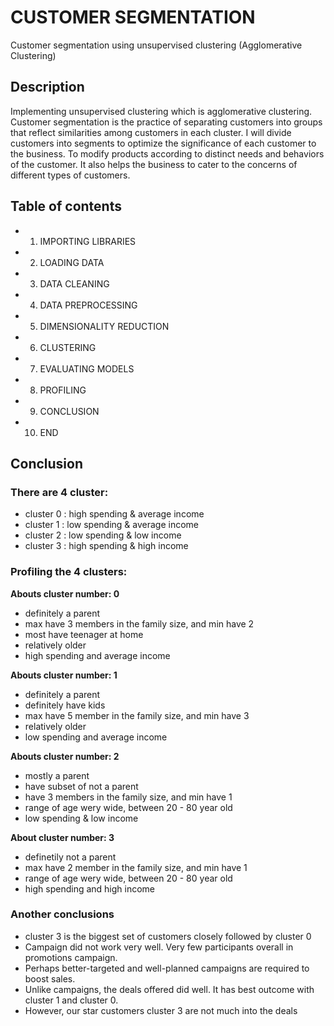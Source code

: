 # CUSTOMER SEGMENTATION

Customer segmentation using unsupervised clustering (Agglomerative Clustering)

## Description

Implementing unsupervised clustering which is agglomerative clustering. Customer segmentation is the practice of separating customers into groups that reflect similarities among customers in each cluster. I will divide customers into segments to optimize the significance of each customer to the business. To modify products according to distinct needs and behaviors of the customer. It also helps the business to cater to the concerns of different types of customers.

## Table of contents

* 1. IMPORTING LIBRARIES
* 2. LOADING DATA
* 3. DATA CLEANING
* 4. DATA PREPROCESSING
* 5. DIMENSIONALITY REDUCTION
* 6. CLUSTERING
* 7. EVALUATING MODELS
* 8. PROFILING
* 9. CONCLUSION
* 10. END

## Conclusion

### There are 4 cluster:
* cluster 0 : high spending & average income
* cluster 1 : low spending & average income
* cluster 2 : low spending & low income
* cluster 3 : high spending & high income

### Profiling the 4 clusters:

__Abouts cluster number: 0__
* definitely a parent
* max have 3 members in the family size, and min have 2
* most have teenager at home
* relatively older
* high spending and average income

__Abouts cluster number: 1__
* definitely a parent
* definitely have kids
* max have 5 member  in the family size, and min have 3
* relatively older
* low spending and average income

__Abouts cluster number: 2__
* mostly a parent
* have subset of not a parent
* have 3 members in the family size, and min have 1
* range of age wery wide, between 20 - 80 year old
* low spending & low income

__About cluster number: 3__
* definetily not a parent
* max have 2 member in the family size, and min have 1
* range of age wery wide, between 20 - 80 year old
* high spending and high income

### Another conclusions
* cluster 3 is the biggest set of customers closely followed by cluster 0
* Campaign did not work very well. Very few participants overall in promotions campaign.
* Perhaps better-targeted and well-planned campaigns are required to boost sales.
* Unlike campaigns, the deals offered did well. It has best outcome with cluster 1 and cluster 0.
* However, our star customers cluster 3 are not much into the deals

